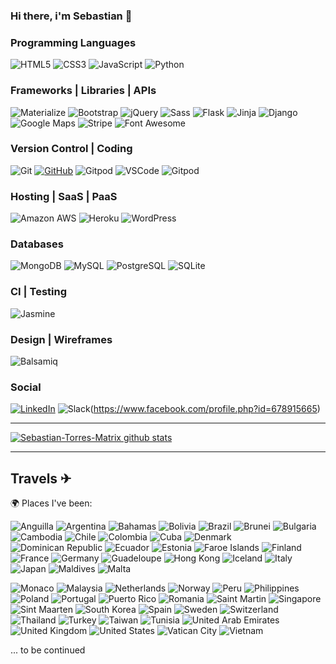 ### Hi there, i'm Sebastian 👋

<!--
**Sebastian-Torres-Matrix/Sebastian-Torres-Matrix** is a ✨ _special_ ✨ repository because its `README.md` (this file) appears on your GitHub profile.

Here are some ideas to get you started:

- 🔭 I’m currently working on ...
- 🌱 I’m currently learning ...
- 👯 I’m looking to collaborate on ...
- 🤔 I’m looking for help with ...
- 💬 Ask me about ...
- 📫 How to reach me: ...
- 😄 Pronouns: ...
- ⚡ Fun fact: ...
-->

### Programming Languages

![HTML5](https://img.shields.io/badge/HTML5%20-%23E34F26.svg?&style=for-the-badge&logo=HTML5&logoColor=FFFFFF)
![CSS3](https://img.shields.io/badge/CSS3%20-%231572B6.svg?&style=for-the-badge&logo=CSS3&logoColor=FFFFFF)
![JavaScript](https://img.shields.io/badge/JavaScript%20-%23323330.svg?&style=for-the-badge&logo=JavaScript&logoColor=F7DF1E)
![Python](https://img.shields.io/badge/Python%20-%23004D7A.svg?&style=for-the-badge&logo=python&logoColor=ffdf76)

### Frameworks | Libraries | APIs

![Materialize](https://img.shields.io/badge/Materialize%20-%23EE6E73.svg?&style=for-the-badge&logo=Materialize&logoColor=FFFFFF)
![Bootstrap](https://img.shields.io/badge/Bootstrap%20-%23563D7C.svg?&style=for-the-badge&logo=Bootstrap&logoColor=FFFFFF)
![jQuery](https://img.shields.io/badge/jQuery%20-%231E2E3B.svg?&style=for-the-badge&logo=jQuery&logoColor=21ACE2)
![Sass](https://img.shields.io/badge/Sass%20-%23CC6699.svg?&style=for-the-badge&logo=Sass&logoColor=FFFFFF)
![Flask](https://img.shields.io/badge/Flask%20-%23000000.svg?&style=for-the-badge&logo=Flask&logoColor=FFFFFF)
![Jinja](https://img.shields.io/badge/Jinja%20-%23000000.svg?&style=for-the-badge&logo=Jinja&logoColor=B41717)
![Django](https://img.shields.io/badge/Django%20-%23092E20.svg?&style=for-the-badge&logo=Django&logoColor=FFFFFF)
![Google Maps](https://img.shields.io/badge/Google%20Maps%20-%234285F4.svg?&style=for-the-badge&logo=Google%20Maps&logoColor=FFFFFF)
![Stripe](https://img.shields.io/badge/Stripe%20-%23646EDE.svg?&style=for-the-badge&logo=Stripe&logoColor=FFFFFF)
![Font Awesome](https://img.shields.io/badge/Font%20Awesome%20-%23339AF0.svg?&style=for-the-badge&logo=Font%20Awesome&logoColor=FFFFFF)

### Version Control | Coding

![Git](https://img.shields.io/badge/Git%20-%23302F2F.svg?&style=for-the-badge&logo=Git&logoColor=F05032)
[![GitHub](https://img.shields.io/badge/GitHub%20-%23181717.svg?&style=for-the-badge&logo=GitHub&logoColor=FFFFFF)](https://github.com/Sebastian-Torres-Matrix?tab=repositories)
![Gitpod](https://img.shields.io/badge/Gitpod%20-%231D1D1D.svg?&style=for-the-badge&logo=Gitpod&logoColor=1AA6E4)
![VSCode](https://img.shields.io/badge/VSCode%20-%232B2B30.svg?&style=for-the-badge&logo=Visual%20Studio%20Code&logoColor=007ACC)
![Gitpod](https://img.shields.io/badge/Gitpod%20-%231D1D1D.svg?&style=for-the-badge&logo=Gitpod&logoColor=1AA6E4)

### Hosting | SaaS | PaaS
![Amazon AWS](https://img.shields.io/badge/Amazon%20AWS%20-%23232F3E.svg?&style=for-the-badge&logo=Amazon%20AWS&logoColor=FF9900)
![Heroku](https://img.shields.io/badge/Heroku%20-%23430098.svg?&style=for-the-badge&logo=Heroku&logoColor=FFFFFF)
![WordPress](https://img.shields.io/badge/WordPress%20-%23207196.svg?&style=for-the-badge&logo=WordPress&logoColor=FFFFFF)

### Databases

![MongoDB](https://img.shields.io/badge/MongoDB%20-%233F2E1E.svg?&style=for-the-badge&logo=MongoDB&logoColor=47A248)
![MySQL](https://img.shields.io/badge/MySQL%20-%2300758F.svg?&style=for-the-badge&logo=MySQL&logoColor=FFFFFF)
![PostgreSQL](https://img.shields.io/badge/PostgreSQL%20-%23336791.svg?&style=for-the-badge&logo=PostgreSQL&logoColor=FFFFFF)
![SQLite](https://img.shields.io/badge/SQLite%20-%23003B57.svg?&style=for-the-badge&logo=SQLite&logoColor=FFFFFF)

### CI | Testing

![Jasmine](https://img.shields.io/badge/Jasmine%20-%238A4182.svg?&style=for-the-badge&logo=Jasmine&logoColor=FFFFFF)

### Design | Wireframes

![Balsamiq](https://img.shields.io/badge/Balsamiq%20-%23A60000.svg?&style=for-the-badge&logo=Balsamiq&logoColor=FFFFFF)

### Social

[![LinkedIn](https://img.shields.io/badge/LinkedIn%20-%230A66C2.svg?&style=for-the-badge&logo=LinkedIn&logoColor=FFFFFF)](https://www.linkedin.com/in/sebastian-torres-830347162/)
![Slack](https://img.shields.io/badge/Facebook%20-%231572B6.svg?&style=for-the-badge&logo=Facebook&logoColor=FFFFFF)(https://www.facebook.com/profile.php?id=678915665)

---

[![Sebastian-Torres-Matrix github stats](https://github-readme-stats-zeta-five.vercel.app/api?username=Sebastian-Torres-Matrix&show_icons=true&theme=algolia)](https://github.com/Sebastian-Torres-Matrix/github-readme-stats)

---

## Travels ✈ 

🌍 Places I've been:

![Anguilla](https://www.countryflags.io/ai/flat/32.png)
![Argentina](https://www.countryflags.io/ar/flat/32.png)
![Bahamas](https://www.countryflags.io/bs/flat/32.png)
![Bolivia](https://www.countryflags.io/bo/flat/32.png)
![Brazil](https://www.countryflags.io/br/flat/32.png)
![Brunei](https://www.countryflags.io/bn/flat/32.png)
![Bulgaria](https://www.countryflags.io/bg/flat/32.png)
![Cambodia](https://www.countryflags.io/kh/flat/32.png)
![Chile](https://www.countryflags.io/cl/flat/32.png)
![Colombia](https://www.countryflags.io/co/flat/32.png)
![Cuba](https://www.countryflags.io/cu/flat/32.png)
![Denmark](https://www.countryflags.io/dk/flat/32.png)
![Dominican Republic](https://www.countryflags.io/do/flat/32.png)
![Ecuador](https://www.countryflags.io/ec/flat/32.png)
![Estonia](https://www.countryflags.io/ee/flat/32.png)
![Faroe Islands](https://www.countryflags.io/fo/flat/32.png)
![Finland](https://www.countryflags.io/fi/flat/32.png)
![France](https://www.countryflags.io/fr/flat/32.png)
![Germany](https://www.countryflags.io/de/flat/32.png)
![Guadeloupe](https://www.countryflags.io/gp/flat/32.png)
![Hong Kong](https://www.countryflags.io/hk/flat/32.png)
![Iceland](https://www.countryflags.io/is/flat/32.png)
![Italy](https://www.countryflags.io/it/flat/32.png)
![Japan](https://www.countryflags.io/jp/flat/32.png)
![Maldives](https://www.countryflags.io/mv/flat/32.png)
![Malta](https://www.countryflags.io/mt/flat/32.png)

![Monaco](https://www.countryflags.io/mc/flat/32.png)
![Malaysia](https://www.countryflags.io/my/flat/32.png)
![Netherlands](https://www.countryflags.io/nl/flat/32.png)
![Norway](https://www.countryflags.io/no/flat/32.png)
![Peru](https://www.countryflags.io/pe/flat/32.png)
![Philippines](https://www.countryflags.io/ph/flat/32.png)
![Poland](https://www.countryflags.io/pl/flat/32.png)
![Portugal](https://www.countryflags.io/pt/flat/32.png)
![Puerto Rico](https://www.countryflags.io/pr/flat/32.png)
![Romania](https://www.countryflags.io/ro/flat/32.png)
![Saint Martin](https://www.countryflags.io/mf/flat/32.png)
![Singapore](https://www.countryflags.io/sg/flat/32.png)
![Sint Maarten](https://www.countryflags.io/sx/flat/32.png)
![South Korea](https://www.countryflags.io/kr/flat/32.png)
![Spain](https://www.countryflags.io/es/flat/32.png)
![Sweden](https://www.countryflags.io/se/flat/32.png)
![Switzerland](https://www.countryflags.io/ch/flat/32.png)
![Thailand](https://www.countryflags.io/th/flat/32.png)
![Turkey](https://www.countryflags.io/tr/flat/32.png)
![Taiwan](https://www.countryflags.io/tw/flat/32.png)
![Tunisia](https://www.countryflags.io/tn/flat/32.png)
![United Arab Emirates](https://www.countryflags.io/ae/flat/32.png)
![United Kingdom](https://www.countryflags.io/gb/flat/32.png)
![United States](https://www.countryflags.io/us/flat/32.png)
![Vatican City](https://www.countryflags.io/va/flat/32.png)
![Vietnam](https://www.countryflags.io/vn/flat/32.png)

... to be continued